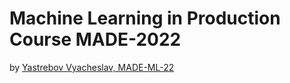 # Machine Learning in Production Course MADE-2022
by [Yastrebov Vyacheslav, MADE-ML-22](https://data.mail.ru/profile/v.yastrebov/)
